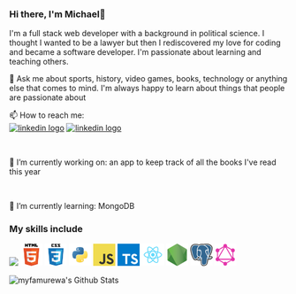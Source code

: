 ### Hi there, I'm Michael👋

I'm a full stack web developer with a background in political science. I thought I wanted to be a lawyer but then I rediscovered my love for coding and became a software developer. I'm passionate about learning and teaching others. 

💬 Ask me about sports, history, video games, books, technology or anything else that comes to mind. I'm always happy to learn about things that people are passionate about 

📫 How to reach me: 
  <br>
  [<img src="https://img.icons8.com/material/24/000000/linkedin--v1.png" alt="linkedin logo">](https://www.linkedin.com/in/myfamurewa)
  [<img src="https://img.icons8.com/material/24/000000/twitter--v1.png" alt="linkedin logo">](https://www.twitter.com/mfamurewa)
  
  <br>
  
 🔭 I’m currently working on: an app to keep track of all the books I've read this year
 
 <br>
 
 🌱 I’m currently learning: MongoDB


### My skills include
<p align="left>
  <code><img width="40" src="https://cdn.jsdelivr.net/npm/simple-icons@v3/icons/github.svg" /></code>
<code><img width="40" src="https://cdn.jsdelivr.net/npm/simple-icons@v3/icons/git.svg" /></code>
<code><img width='40px' src='https://raw.githubusercontent.com/github/explore/80688e429a7d4ef2fca1e82350fe8e3517d3494d/topics/html/html.png'/></code>
<code><img width='40px' src='https://raw.githubusercontent.com/github/explore/80688e429a7d4ef2fca1e82350fe8e3517d3494d/topics/css/css.png'/></code>
<code><img width='40px' src='https://raw.githubusercontent.com/github/explore/80688e429a7d4ef2fca1e82350fe8e3517d3494d/topics/python/python.png'/></code>
<code><img width='40px' src='https://raw.githubusercontent.com/github/explore/80688e429a7d4ef2fca1e82350fe8e3517d3494d/topics/javascript/javascript.png'/></code>
<code><img width='40px' src='https://raw.githubusercontent.com/github/explore/80688e429a7d4ef2fca1e82350fe8e3517d3494d/topics/typescript/typescript.png'/></code>
<code><img width='40px' src='https://raw.githubusercontent.com/github/explore/80688e429a7d4ef2fca1e82350fe8e3517d3494d/topics/react/react.png'/></code>
<code><img width='40px' src='https://raw.githubusercontent.com/github/explore/80688e429a7d4ef2fca1e82350fe8e3517d3494d/topics/nodejs/nodejs.png'/></code>
<code><img width='40px' src='https://raw.githubusercontent.com/github/explore/80688e429a7d4ef2fca1e82350fe8e3517d3494d/topics/postgresql/postgresql.png'/></code>
<code><img width='40px' src='https://raw.githubusercontent.com/github/explore/80688e429a7d4ef2fca1e82350fe8e3517d3494d/topics/graphql/graphql.png'/></code>                                                                                     
</p>

<img align="left" alt="myfamurewa's Github Stats" src="https://github-readme-stats.vercel.app/api?username=myfamurewa&show_icons=ture&hide_border=true"/>

<!--
**myfamurewa/myfamurewa** is a ✨ _special_ ✨ repository because its `README.md` (this file) appears on your GitHub profile.


Here are some ideas to get you started:

- 🔭 I’m currently working on ...
- 🌱 I’m currently learning ...
- 👯 I’m looking to collaborate on ...
- 🤔 I’m looking for help with ...
- 💬 Ask me about ...
- 📫 How to reach me: ...
- 😄 Pronouns: ...
- ⚡ Fun fact: ...
-->
